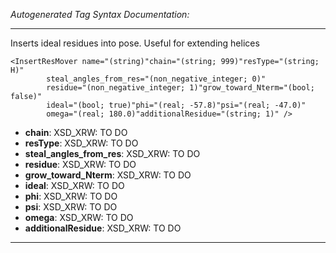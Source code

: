 _Autogenerated Tag Syntax Documentation:_

---
Inserts ideal residues into pose. Useful for extending helices

```
<InsertResMover name="(string)"chain="(string; 999)"resType="(string; H)"
        steal_angles_from_res="(non_negative_integer; 0)"
        residue="(non_negative_integer; 1)"grow_toward_Nterm="(bool; false)"
        ideal="(bool; true)"phi="(real; -57.8)"psi="(real; -47.0)"
        omega="(real; 180.0)"additionalResidue="(string; 1)" />
```

-   **chain**: XSD_XRW: TO DO
-   **resType**: XSD_XRW: TO DO
-   **steal_angles_from_res**: XSD_XRW: TO DO
-   **residue**: XSD_XRW: TO DO
-   **grow_toward_Nterm**: XSD_XRW: TO DO
-   **ideal**: XSD_XRW: TO DO
-   **phi**: XSD_XRW: TO DO
-   **psi**: XSD_XRW: TO DO
-   **omega**: XSD_XRW: TO DO
-   **additionalResidue**: XSD_XRW: TO DO

---
